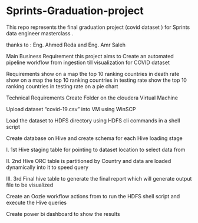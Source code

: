 # Sprints-Graduation-project

This repo represents the final graduation project (covid dataset ) for Sprints data engineer masterclass .


thanks to : Eng. Ahmed Reda and Eng. Amr Saleh 



Main Business Requirement
this project aims to Create an automated pipeline workflow from ingestion till visualization for COVID dataset

Requirements
show on a map the top 10 ranking countries in death rate
show on a map the top 10 ranking countries in testing rate
show the top 10 ranking countries in testing rate on a pie chart

Technical Requirements
Create Folder on the cloudera Virtual Machine

Upload dataset “covid-19.csv” into VM using WinSCP

Load the dataset to HDFS directory using HDFS cli commands in a shell script

Create database on Hive and create schema for each Hive loading stage

I. 1st Hive staging table for pointing to dataset location to select data from

II. 2nd Hive ORC table is partitioned by Country and data are loaded dynamically into it to speed query

III. 3rd Final hive table to generate the final report which will generate output file to be visualized

Create an Oozie workflow actions from to run the HDFS shell script and execute the Hive queries

Create power bi dashboard to show the results
